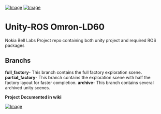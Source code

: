 [![Image](https://img.shields.io/badge/ROS-Noetic-purple.svg)](https://github.com/arthurgomes4)
[![Image](https://img.shields.io/badge/Unity_Editor-2021.3.36-orange.svg)](https://github.com/arthurgomes4)

# Unity-ROS Omron-LD60
Nokia Bell Labs Project repo containing both unity project and required ROS packages

## Branchs
**full_factory**- This branch contains the full factory exploration scene.
**partial_factory**- This branch contains the exploration scene with half the factory layout for faster completion.
**archive**- This branch contains several archived unity scenes.

**Project Documented in wiki**


[![Image](https://img.shields.io/badge/Developer-arthurgomes4-blue.svg)](https://github.com/arthurgomes4)
